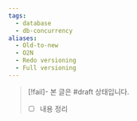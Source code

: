 ```yaml
---
tags:
  - database
  - db-concurrency
aliases:
  - Old-to-new
  - O2N
  - Redo versioning
  - Full versioning
---
```

> [!fail]- 본 글은 #draft 상태입니다.
> - [ ] 내용 정리